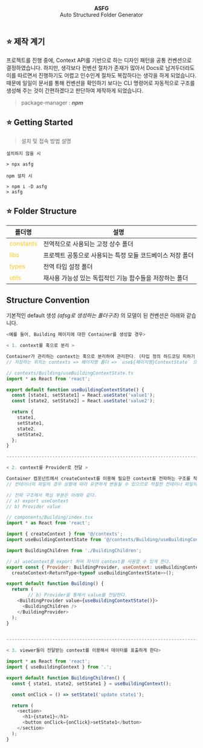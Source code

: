 <div align="center"><strong>ASFG</strong></div>
<div align="center">Auto Structured Folder Generator</div>
<br />

## ⭐ 제작 계기

프로젝트를 진행 중에, Context API를 기반으로 하는 디자인 패턴을 공통 컨벤션으로 결정하였습니다. 하지만, 생각보다 컨벤션 절차가 존재가 많아서 Docs로 남겨두더라도 이를 따르면서 진행하기도 어렵고 인수인계 절차도 복잡하다는 생각을 하게 되었습니다. 때문에 일일이 문서를 통해 컨벤션을 확인하기 보다는 CLI 명령어로 자동적으로 구조를 생성해 주는 것이 간편하겠다고 판단하여 제작하게 되었습니다.
<br/>

> package-manager : _**npm**_

## ⭐ Getting Started

> 설치 및 접속 방법 설명

`설치하지 않을 시`

```
> npx asfg
```

`npm 설치 시`

```
> npm i -D asfg
> asfg
```

## ⭐ Folder Structure

<table>
  <thead>
    <tr>
      <th>폴더명</th>
      <th>설명</th>
    </tr>
  </thead>
  <tbody>
    <tr>
      <td style="color: #FFCA1A;">constants</td>
      <td>전역적으로 사용되는 고정 상수 폴더</td>
    </tr>
    <tr>
      <td style="color: #FFCA1A;">libs</td>
      <td>프로젝트 공통으로 사용되는 특정 모듈 코드베이스 저장 폴더 </td>
    </tr>
    <tr>
      <td style="color: #FFCA1A;">types</td>
      <td>전역 타입 설정 폴더</td>
    </tr>
    <tr>
      <td style="color: #FFCA1A;">utils</td>
      <td>재사용 가능성 있는 독립적인 기능 함수들을 저장하는 폴더</td>
    </tr>
  </tbody>
</table>

## Structure Convention

기본적인 default 생성 _(afsg로 생성하는 폴더구조)_ 의 모델이 된 컨벤션은 아래와 같습니다.

```js
<예를 들어, Building 페이지에 대한 Container를 생성할 경우>

< 1. context를 훅으로 분리 >

Container가 관리하는 context는 훅으로 분리하여 관리한다. (타입 정의 하드코딩 피하기 위함)
// 저장하는 위치는 contexts => 페이지명 폴더 => `use${페이지명}ContextState` 으로 생성한다.

// contexts/Building/useBuildingContextState.ts
import * as React from 'react';

export default function useBuildingContextState() {
  const [state1, setState1] = React.useState('value1');
  const [state2, setState2] = React.useState('value2');

  return {
    state1,
    setState1,
    state2,
    setState2,
  };
}

------------------------------------------------------------------------

< 2. context를 Provider로 전달 >

Container 컴포넌트에서 createContext를 이용해 필요한 context를 전파하는 구조를 작성한다.
// 컨테이너의 파일의 경우 상황에 따라 유연하게 변동될 수 있으므로 적절한 컨테이너 파일의 이름을 작성한다. (아래 예시는 index.tsx)

// 전파 구조에서 핵심 부분은 아래와 같다.
// a) export useContext
// b) Provider value

// components/Building/index.tsx
import * as React from 'react';

import { createContext } from '@/contexts';
import useBuildingContextState from '@/contexts/Building/useBuildingContextState';

import BuildingChildren from './BuildingChildren';

// a) useContext를 export 하여 자식이 context를 사용할 수 있게 한다.
export const { Provider: BuildingProvider, useContext: useBuildingContext } =
  createContext<ReturnType<typeof useBuildingContextState>>();

export default function Building() {
  return (
		// b) Provider을 통해서 value를 전달한다.
    <BuildingProvider value={useBuildingContextState()}>
      <BuildingChildren />
    </BuildingProvider>
  );
}


------------------------------------------------------------------------

< 3. viewer들이 전달받는 context를 이용해서 데이터를 표출하게 한다>

import * as React from 'react';
import { useBuildingContext } from '.';

export default function BuildingChildren() {
  const { state1, state2, setState1 } = useBuildingContext();

  const onClick = () => setState1('update state1');

  return (
    <section>
      <h1>{state1}</h1>
      <button onClick={onClick}>setState1</button>
    </section>
  );
}
```
